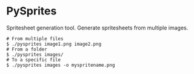 # PySprites

Spritesheet generation tool. Generate spritesheets from multiple images.


    # From multiple files
    $ ./pysprites image1.png image2.png
    # From a folder
    $ ./pysprites images/
    # To a specific file
    $ ./pysprites images -o myspritename.png
